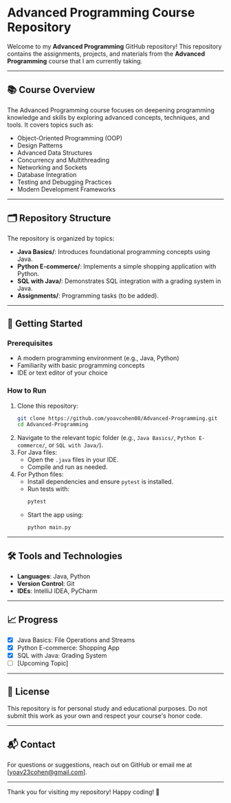 # Advanced Programming Course Repository

Welcome to my **Advanced Programming** GitHub repository! This repository contains the assignments, projects, and materials from the **Advanced Programming** course that I am currently taking.

---

## 📚 Course Overview

The Advanced Programming course focuses on deepening programming knowledge and skills by exploring advanced concepts, techniques, and tools. It covers topics such as:

- Object-Oriented Programming (OOP)
- Design Patterns
- Advanced Data Structures
- Concurrency and Multithreading
- Networking and Sockets
- Database Integration
- Testing and Debugging Practices
- Modern Development Frameworks

---

## 🗂️ Repository Structure

The repository is organized by topics:

- **Java Basics/**: Introduces foundational programming concepts using Java.
- **Python E-commerce/**: Implements a simple shopping application with Python.
- **SQL with Java/**: Demonstrates SQL integration with a grading system in Java.
- **Assignments/**: Programming tasks (to be added).

---

## 🚀 Getting Started

### Prerequisites

- A modern programming environment (e.g., Java, Python)
- Familiarity with basic programming concepts
- IDE or text editor of your choice

### How to Run

1. Clone this repository:
    ```bash
    git clone https://github.com/yoavcohen08/Advanced-Programming.git
    cd Advanced-Programming
    ```
2. Navigate to the relevant topic folder (e.g., `Java Basics/`, `Python E-commerce/`, or `SQL with Java/`).
3. For Java files:
    - Open the `.java` files in your IDE.
    - Compile and run as needed.
4. For Python files:
    - Install dependencies and ensure `pytest` is installed.
    - Run tests with:
      ```bash
      pytest
      ```
    - Start the app using:
      ```bash
      python main.py
      ```

---

## 🛠️ Tools and Technologies

- **Languages**: Java, Python
- **Version Control**: Git
- **IDEs**: IntelliJ IDEA, PyCharm

---

## 📈 Progress

- [x] Java Basics: File Operations and Streams
- [x] Python E-commerce: Shopping App
- [x] SQL with Java: Grading System
- [ ] [Upcoming Topic]

---

## 📝 License

This repository is for personal study and educational purposes. Do not submit this work as your own and respect your course's honor code.

---

## 📬 Contact

For questions or suggestions, reach out on GitHub or email me at [yoav23cohen@gmail.com].

---

Thank you for visiting my repository! Happy coding! 🚀
